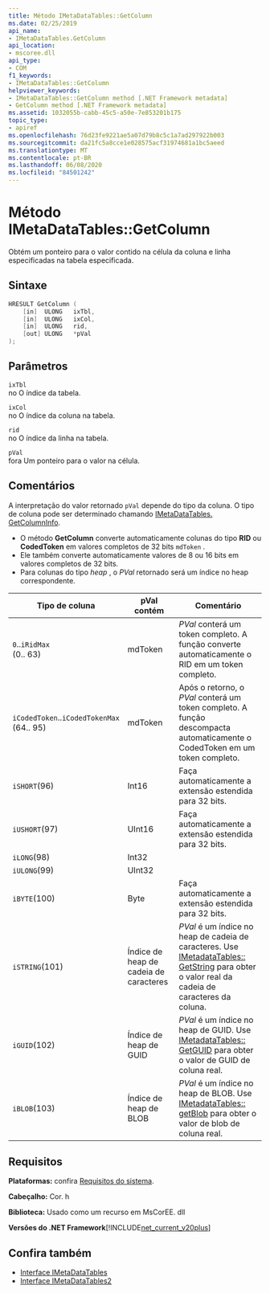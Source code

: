 ```yaml
---
title: Método IMetaDataTables::GetColumn
ms.date: 02/25/2019
api_name:
- IMetaDataTables.GetColumn
api_location:
- mscoree.dll
api_type:
- COM
f1_keywords:
- IMetaDataTables::GetColumn
helpviewer_keywords:
- IMetaDataTables::GetColumn method [.NET Framework metadata]
- GetColumn method [.NET Framework metadata]
ms.assetid: 1032055b-cabb-45c5-a50e-7e853201b175
topic_type:
- apiref
ms.openlocfilehash: 76d23fe9221ae5a07d79b8c5c1a7ad297922b003
ms.sourcegitcommit: da21fc5a8cce1e028575acf31974681a1bc5aeed
ms.translationtype: MT
ms.contentlocale: pt-BR
ms.lasthandoff: 06/08/2020
ms.locfileid: "84501242"
---
```

# <a name="imetadatatablesgetcolumn-method"></a>Método IMetaDataTables::GetColumn
Obtém um ponteiro para o valor contido na célula da coluna e linha especificadas na tabela especificada.  
  
## <a name="syntax"></a>Sintaxe  
  
```cpp  
HRESULT GetColumn (
    [in]  ULONG   ixTbl,  
    [in]  ULONG   ixCol,  
    [in]  ULONG   rid,  
    [out] ULONG   *pVal  
);  
```  
  
## <a name="parameters"></a>Parâmetros

 `ixTbl`  
 no O índice da tabela.  
  
 `ixCol`  
 no O índice da coluna na tabela.  
  
 `rid`  
 no O índice da linha na tabela.  
  
 `pVal`  
 fora Um ponteiro para o valor na célula.  

## <a name="remarks"></a>Comentários

A interpretação do valor retornado `pVal` depende do tipo da coluna. O tipo de coluna pode ser determinado chamando [IMetaDataTables. GetColumnInfo](imetadatatables-getcolumninfo-method.md).

- O método **GetColumn** converte automaticamente colunas do tipo **RID** ou **CodedToken** em valores completos de 32 bits `mdToken` .
- Ele também converte automaticamente valores de 8 ou 16 bits em valores completos de 32 bits.
- Para colunas do tipo *heap* , o *PVal* retornado será um índice no heap correspondente.

| Tipo de coluna              | pVal contém | Comentário                          |
|--------------------------|---------------|-----------------------------------|
| `0`..`iRidMax`<br>(0.. 63)  | mdToken     | *PVal* conterá um token completo. A função converte automaticamente o RID em um token completo. |
| `iCodedToken`..`iCodedTokenMax`<br>(64.. 95) | mdToken | Após o retorno, o *PVal* conterá um token completo. A função descompacta automaticamente o CodedToken em um token completo. |
| `iSHORT`(96)            | Int16         | Faça automaticamente a extensão estendida para 32 bits.  |
| `iUSHORT`(97)           | UInt16        | Faça automaticamente a extensão estendida para 32 bits.  |
| `iLONG`(98)             | Int32         |                                        |
| `iULONG`(99)            | UInt32        |                                        |
| `iBYTE`(100)            | Byte          | Faça automaticamente a extensão estendida para 32 bits.  |
| `iSTRING`(101)          | Índice de heap de cadeia de caracteres | *PVal* é um índice no heap de cadeia de caracteres. Use [IMetadataTables:: GetString](imetadatatables-getstring-method.md) para obter o valor real da cadeia de caracteres da coluna. |
| `iGUID`(102)            | Índice de heap de GUID | *PVal* é um índice no heap de GUID. Use [IMetadataTables:: GetGUID](imetadatatables-getguid-method.md) para obter o valor de GUID de coluna real. |
| `iBLOB`(103)            | Índice de heap de BLOB | *PVal* é um índice no heap de BLOB. Use [IMetadataTables:: getBlob](imetadatatables-getblob-method.md) para obter o valor de blob de coluna real. |
  
## <a name="requirements"></a>Requisitos  
 **Plataformas:** confira [Requisitos do sistema](../../get-started/system-requirements.md).  
  
 **Cabeçalho:** Cor. h  
  
 **Biblioteca:** Usado como um recurso em MsCorEE. dll  
  
 **Versões do .NET Framework**[!INCLUDE[net_current_v20plus](../../../../includes/net-current-v20plus-md.md)]  
  
## <a name="see-also"></a>Confira também

- [Interface IMetaDataTables](imetadatatables-interface.md)
- [Interface IMetaDataTables2](imetadatatables2-interface.md)
